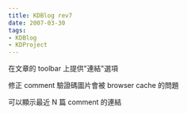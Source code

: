 ```yaml
---
title: KDBlog rev7
date: 2007-03-30
tags:
- KDBlog
- KDProject
---
```

在文章的 toolbar 上提供"連結"選項

修正 comment 驗證碼圖片會被 browser cache 的問題

可以顯示最近 N 篇 comment 的連結


